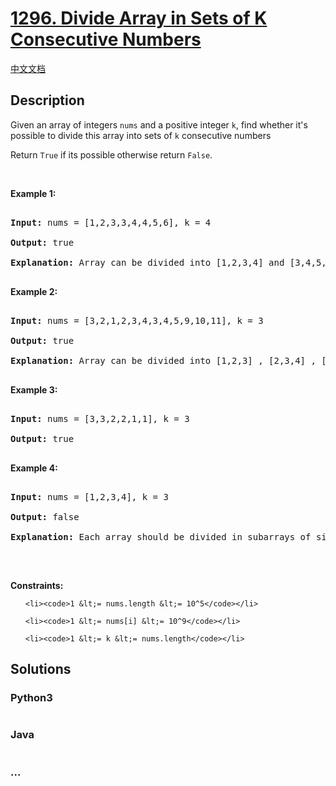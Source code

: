 # [1296. Divide Array in Sets of K Consecutive Numbers](https://leetcode.com/problems/divide-array-in-sets-of-k-consecutive-numbers)

[中文文档](/solution/1200-1299/1296.Divide%20Array%20in%20Sets%20of%20K%20Consecutive%20Numbers/README.md)

## Description

<p>Given an array of integers&nbsp;<code>nums</code>&nbsp;and a positive integer&nbsp;<code>k</code>, find whether it&#39;s possible to divide this array into&nbsp;sets of <code>k</code> consecutive numbers<br />

Return&nbsp;<code>True</code>&nbsp;if its possible<strong>&nbsp;</strong>otherwise&nbsp;return&nbsp;<code>False</code>.</p>

<p>&nbsp;</p>

<p><strong>Example 1:</strong></p>

<pre>

<strong>Input:</strong> nums = [1,2,3,3,4,4,5,6], k = 4

<strong>Output:</strong> true

<strong>Explanation:</strong> Array can be divided into [1,2,3,4] and [3,4,5,6].

</pre>

<p><strong>Example 2:</strong></p>

<pre>

<strong>Input:</strong> nums = [3,2,1,2,3,4,3,4,5,9,10,11], k = 3

<strong>Output:</strong> true

<strong>Explanation:</strong> Array can be divided into [1,2,3] , [2,3,4] , [3,4,5] and [9,10,11].

</pre>

<p><strong>Example 3:</strong></p>

<pre>

<strong>Input:</strong> nums = [3,3,2,2,1,1], k = 3

<strong>Output:</strong> true

</pre>

<p><strong>Example 4:</strong></p>

<pre>

<strong>Input:</strong> nums = [1,2,3,4], k = 3

<strong>Output:</strong> false

<strong>Explanation:</strong> Each array should be divided in subarrays of size 3.

</pre>

<p>&nbsp;</p>

<p><strong>Constraints:</strong></p>

<ul>

    <li><code>1 &lt;= nums.length &lt;= 10^5</code></li>

    <li><code>1 &lt;= nums[i] &lt;= 10^9</code></li>

    <li><code>1 &lt;= k &lt;= nums.length</code></li>

</ul>

## Solutions

<!-- tabs:start -->

### **Python3**

```python

```

### **Java**

```java

```

### **...**

```

```

<!-- tabs:end -->

